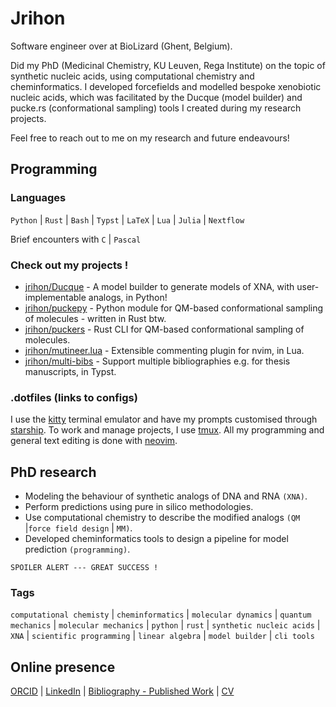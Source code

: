 # Jrihon

Software engineer over at BioLizard (Ghent, Belgium).

Did my PhD (Medicinal Chemistry, KU Leuven, Rega Institute) on the topic of synthetic nucleic acids, using computational chemistry and cheminformatics.
I developed forcefields and modelled bespoke xenobiotic nucleic acids, which was facilitated by the Ducque (model builder) and pucke.rs (conformational sampling) tools I created during my research projects.

Feel free to reach out to me on my research and future endeavours!

## Programming

### Languages
`Python` | `Rust` | `Bash` | `Typst` | `LaTeX` | `Lua` | `Julia` | `Nextflow`

Brief encounters with `C` | `Pascal`
### Check out my projects ! 
- [jrihon/Ducque](https://github.com/jrihon/Ducque) - A model builder to generate models of XNA, with user-implementable analogs, in Python!
- [jrihon/puckepy](https://github.com/jrihon/puckepy) - Python module for QM-based conformational sampling of molecules - written in Rust btw.
- [jrihon/puckers](https://github.com/jrihon/puckers) - Rust CLI for QM-based conformational sampling of molecules.
- [jrihon/mutineer.lua](https://github.com/jrihon/mutineer.lua) - Extensible commenting plugin for nvim, in Lua.
- [jrihon/multi-bibs](https://github.com/jrihon/multi-bibs) -  Support multiple bibliographies e.g. for thesis manuscripts, in Typst.


### .dotfiles (links to configs)

I use the [kitty](https://github.com/jrihon/kitty) terminal emulator and have my prompts customised through [starship](https://github.com/jrihon/starship). 
To work and manage projects, I use [tmux](https://github.com/jrihon/tmux). All my programming and general text editing is done with [neovim](https://github.com/jrihon/nvim).

## PhD research
- Modeling the behaviour of synthetic analogs of DNA and RNA `(XNA)`.
- Perform predictions using pure in silico methodologies.
- Use computational chemistry to describe the modified analogs `(QM` |`force field design` | `MM)`.
- Developed cheminformatics tools to design a pipeline for model prediction `(programming)`.

`SPOILER ALERT --- GREAT SUCCESS !`

### Tags
`computational chemisty` | `cheminformatics` | `molecular dynamics` | `quantum mechanics` | `molecular mechanics` | `python` | `rust` | `synthetic nucleic acids` | `XNA` | `scientific programming` | `linear algebra` | `model builder` | `cli tools` 

## Online presence 
[ORCID](https://orcid.org/0000-0002-9207-1556) | [LinkedIn](www.linkedin.com/in/jérôme-rihon) | [Bibliography - Published Work](http://lirias.kuleuven.be/cv?Username=U0141262) | [CV](https://www.github.com/jrihon/cv)
